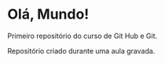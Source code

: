 # Olá, Mundo!
 Primeiro repositório do curso de Git Hub e Git.

Repositório criado durante uma aula gravada.
